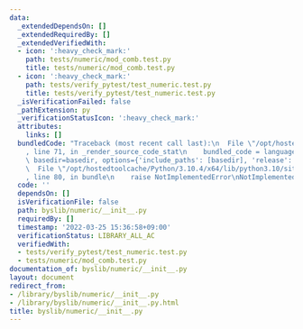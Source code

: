 ```yaml
---
data:
  _extendedDependsOn: []
  _extendedRequiredBy: []
  _extendedVerifiedWith:
  - icon: ':heavy_check_mark:'
    path: tests/numeric/mod_comb.test.py
    title: tests/numeric/mod_comb.test.py
  - icon: ':heavy_check_mark:'
    path: tests/verify_pytest/test_numeric.test.py
    title: tests/verify_pytest/test_numeric.test.py
  _isVerificationFailed: false
  _pathExtension: py
  _verificationStatusIcon: ':heavy_check_mark:'
  attributes:
    links: []
  bundledCode: "Traceback (most recent call last):\n  File \"/opt/hostedtoolcache/Python/3.10.4/x64/lib/python3.10/site-packages/onlinejudge_verify/documentation/build.py\"\
    , line 71, in _render_source_code_stat\n    bundled_code = language.bundle(stat.path,\
    \ basedir=basedir, options={'include_paths': [basedir], 'release': True}).decode()\n\
    \  File \"/opt/hostedtoolcache/Python/3.10.4/x64/lib/python3.10/site-packages/onlinejudge_verify/languages/python.py\"\
    , line 80, in bundle\n    raise NotImplementedError\nNotImplementedError\n"
  code: ''
  dependsOn: []
  isVerificationFile: false
  path: byslib/numeric/__init__.py
  requiredBy: []
  timestamp: '2022-03-25 15:36:58+09:00'
  verificationStatus: LIBRARY_ALL_AC
  verifiedWith:
  - tests/verify_pytest/test_numeric.test.py
  - tests/numeric/mod_comb.test.py
documentation_of: byslib/numeric/__init__.py
layout: document
redirect_from:
- /library/byslib/numeric/__init__.py
- /library/byslib/numeric/__init__.py.html
title: byslib/numeric/__init__.py
---
```

